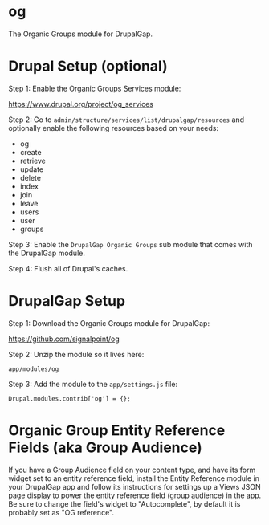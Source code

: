 og
==

The Organic Groups module for DrupalGap.

# Drupal Setup (optional)

Step 1: Enable the Organic Groups Services module:

https://www.drupal.org/project/og_services

Step 2: Go to `admin/structure/services/list/drupalgap/resources` and optionally
enable the following resources based on your needs:

- og
 - create
 - retrieve
 - update
 - delete
 - index
 - join
 - leave
 - users
- user
 - groups

Step 3: Enable the `DrupalGap Organic Groups` sub module that comes with the
DrupalGap module.

Step 4: Flush all of Drupal's caches.

# DrupalGap Setup

Step 1: Download the Organic Groups module for DrupalGap:

https://github.com/signalpoint/og

Step 2: Unzip the module so it lives here:

```
app/modules/og
```

Step 3: Add the module to the `app/settings.js` file:

```
Drupal.modules.contrib['og'] = {};
```
# Organic Group Entity Reference Fields (aka Group Audience)

If you have a Group Audience field on your content type, and have its form
widget set to an entity reference field, install the Entity Reference module in
your DrupalGap app and follow its instructions for settings up a Views JSON
page display to power the entity reference field (group audience) in the app. Be
sure to change the field's widget to "Autocomplete", by default it is probably
set as "OG reference".

